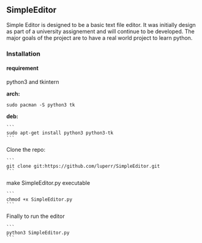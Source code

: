 ## SimpleEditor

Simple Editor is designed to be a basic text file editor.  It was initially design as part of a university assignement and will continue
to be developed.  The major goals of the project are to have a real world project to learn python.

### Installation
#### requirement
python3 and tkintern 

__arch:__

    sudo pacman -S python3 tk
    

__deb:__

    ```
    sudo apt-get install python3 python3-tk
    ```

Clone the repo:

    ```
    git clone git:https://github.com/luperr/SimpleEditor.git
    ```

make SimpleEditor.py executable

    ```
    chmod +x SimpleEditor.py
    ```

Finally to run the editor

    ```
    python3 SimpleEditor.py
    ```